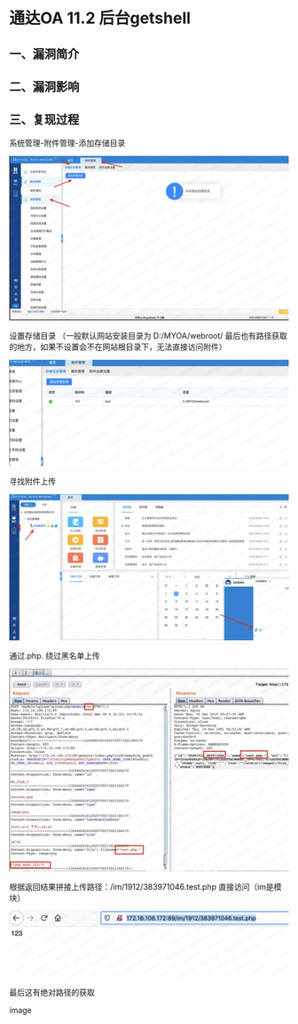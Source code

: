 通达OA 11.2 后台getshell
========================

一、漏洞简介
------------

二、漏洞影响
------------

三、复现过程
------------

系统管理-附件管理-添加存储目录

![](./resource/通达oa11.2后台getshell/media/rId24.png)

设置存储目录 （一般默认网站安装目录为 D:/MYOA/webroot/
最后也有路径获取的地方，如果不设置会不在网站根目录下，无法直接访问附件）

![](./resource/通达oa11.2后台getshell/media/rId25.png)

寻找附件上传

![](./resource/通达oa11.2后台getshell/media/rId26.png)

通过.php. 绕过黑名单上传

![](./resource/通达oa11.2后台getshell/media/rId27.png)

根据返回结果拼接上传路径：/im/1912/383971046.test.php
直接访问（im是模块）

![](./resource/通达oa11.2后台getshell/media/rId28.png)

最后这有绝对路径的获取

image
